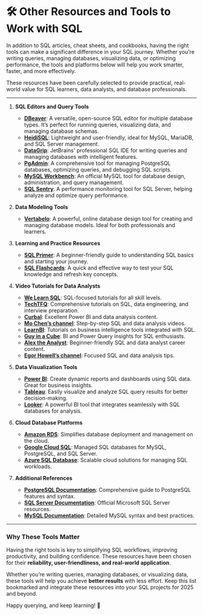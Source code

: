 
# 🛠️ Other Resources and Tools to Work with SQL

In addition to SQL articles, cheat sheets, and cookbooks, having the right tools can make a significant difference in your SQL journey. Whether you’re writing queries, managing databases, visualizing data, or optimizing performance, the tools and platforms below will help you work smarter, faster, and more effectively.  

These resources have been carefully selected to provide practical, real-world value for SQL learners, data analysts, and database professionals.  

---

1. **SQL Editors and Query Tools**  
   - **[DBeaver](https://dbeaver.io/)**: A versatile, open-source SQL editor for multiple database types. It’s perfect for running queries, visualizing data, and managing database schemas.  
   - **[HeidiSQL](https://www.heidisql.com/)**: Lightweight and user-friendly, ideal for MySQL, MariaDB, and SQL Server management.  
   - **[DataGrip](https://www.jetbrains.com/datagrip/)**: JetBrains' professional SQL IDE for writing queries and managing databases with intelligent features.  
   - **[PgAdmin](https://www.pgadmin.org/)**: A comprehensive tool for managing PostgreSQL databases, optimizing queries, and debugging SQL scripts.  
   - **[MySQL Workbench](https://www.mysql.com/products/workbench/)**: An official MySQL tool for database design, administration, and query management.  
   - **[SQL Sentry](https://www.solarwinds.com/sql-sentry)**: A performance monitoring tool for SQL Server, helping analyze and optimize query performance.

2. **Data Modeling Tools**  
   - **[Vertabelo](https://vertabelo.com/)**: A powerful, online database design tool for creating and managing database models. Ideal for both professionals and learners.

3. **Learning and Practice Resources**  
   - **[SQL Primer](https://learnsql.com/blog/sql-primer/)**: A beginner-friendly guide to understanding SQL basics and starting your journey.  
   - **[SQL Flashcards](https://learnsql.com/blog/sql-flashcards/)**: A quick and effective way to test your SQL knowledge and refresh key concepts.  

4. **Video Tutorials for Data Analysts**  
   - **[We Learn SQL](https://www.youtube.com/channel/UCMbqEtWNIz5mEqrblj_axBA)**: SQL-focused tutorials for all skill levels.  
   - **[TechTFQ](https://www.youtube.com/@techTFQ)**: Comprehensive tutorials on SQL, data engineering, and interview preparation.  
   - **[Curbal](https://www.youtube.com/@CurbalEN)**: Excellent Power BI and data analysis content.  
   - **[Mo Chen’s channel](https://www.youtube.com/@mo-chen)**: Step-by-step SQL and data analysis videos.  
   - **[LearnBI](https://www.youtube.com/@LearnBI)**: Tutorials on business intelligence tools integrated with SQL.  
   - **[Guy in a Cube](https://www.youtube.com/@GuyInACube)**: BI and Power Query insights for SQL enthusiasts.  
   - **[Alex the Analyst](https://www.youtube.com/@AlexTheAnalyst)**: Beginner-friendly SQL and data analyst career content.  
   - **[Egor Howell’s channel](https://www.youtube.com/@egorhowell)**: Focused SQL and data analysis tips.

5. **Data Visualization Tools**  
   - **[Power BI](https://powerbi.microsoft.com/)**: Create dynamic reports and dashboards using SQL data. Great for business insights.  
   - **[Tableau](https://www.tableau.com/)**: Easily visualize and analyze SQL query results for better decision-making.  
   - **[Looker](https://looker.com/)**: A powerful BI tool that integrates seamlessly with SQL databases for analysis.

6. **Cloud Database Platforms**  
   - **[Amazon RDS](https://aws.amazon.com/rds/)**: Simplifies database deployment and management on the cloud.  
   - **[Google Cloud SQL](https://cloud.google.com/sql/)**: Managed SQL databases for MySQL, PostgreSQL, and SQL Server.  
   - **[Azure SQL Database](https://azure.microsoft.com/en-us/products/azure-sql/)**: Scalable cloud solutions for managing SQL workloads.

7. **Additional References**  
   - **[PostgreSQL Documentation](https://www.postgresql.org/docs/)**: Comprehensive guide to PostgreSQL features and syntax.  
   - **[SQL Server Documentation](https://learn.microsoft.com/en-us/sql/sql-server/)**: Official Microsoft SQL Server resources.  
   - **[MySQL Documentation](https://dev.mysql.com/doc/)**: Detailed MySQL syntax and best practices.

---

### Why These Tools Matter  
Having the right tools is key to simplifying SQL workflows, improving productivity, and building confidence. These resources have been chosen for their **reliability, user-friendliness, and real-world application**.  

Whether you’re writing queries, managing databases, or visualizing data, these tools will help you achieve **better results** with less effort. Keep this list bookmarked and integrate these resources into your SQL projects for 2025 and beyond.  

Happy querying, and keep learning! 🚀  
